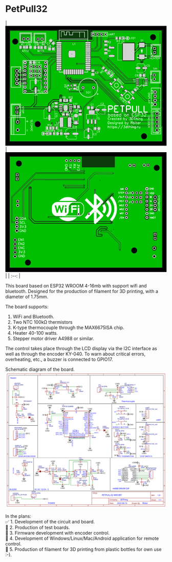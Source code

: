 # PetPull32


| ![Image](https://github.com/3DThing/petpull32/blob/main/Hardware/PCB_TOP.svg) | ![Image](https://github.com/3DThing/petpull32/blob/main/Hardware/PCB_DOWN.svg) |
| :--: | 

This board based on ESP32 WROOM 4-16mb with support wifi and bluetooth. Designed for the production of filament for 3D printing, with a diameter of 1.75mm.

The board supports:
1. WiFi and Bluetooth.
2. Two NTC 100kΩ thermistors
3. K-type thermocouple through the MAX6675ISA chip.
4. Heater 40-100 watts.
5. Stepper motor driver A4988 or similar.


The control takes place through the LCD display via the I2C interface as well as through the encoder KY-040.
To warn about critical errors, overheating, etc., a buzzer is connected to GPIO17.  


Schematic diagram of the board.  
![Image alt](https://github.com/3DThing/petpull32/blob/main/Hardware/Schematic_PETPULL32.svg)


In the plans:  
:white_check_mark: 1. Development of the circuit and board.  
:black_square_button: 2. Production of test boards.  
:black_square_button: 3. Firmware development with encoder control.  
:black_square_button: 4. Development of Windows/Linux/Mac/Android application for remote control.  
:black_square_button: 5. Production of filament for 3D printing from plastic bottles for own use :-). 
